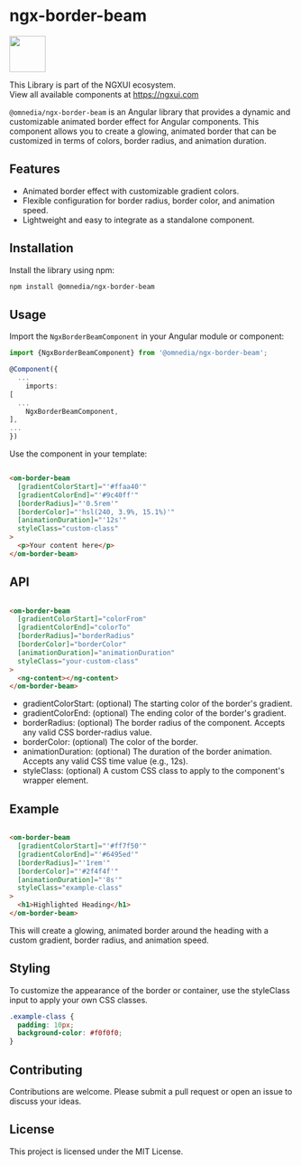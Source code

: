 # ngx-border-beam

<a href="https://ngxui.com" target="_blank" style="display: flex;gap: .5rem;align-items: center;cursor: pointer; padding: 0 0 0 0; height: fit-content;">
  <img src="https://ngxui.com/assets/img/ngxui-logo.png" style="width: 64px;height: 64px;">
</a>

This Library is part of the NGXUI ecosystem. <br>
View all available components at https://ngxui.com

`@omnedia/ngx-border-beam` is an Angular library that provides a dynamic and customizable animated border effect for Angular components. This component allows you to create a glowing, animated border that can be customized in terms of colors, border radius, and animation duration.

## Features

- Animated border effect with customizable gradient colors.
- Flexible configuration for border radius, border color, and animation speed.
- Lightweight and easy to integrate as a standalone component.

## Installation

Install the library using npm:

```bash
npm install @omnedia/ngx-border-beam
```

## Usage

Import the `NgxBorderBeamComponent` in your Angular module or component:

```typescript
import {NgxBorderBeamComponent} from '@omnedia/ngx-border-beam';

@Component({
  ...
    imports:
[
  ...
    NgxBorderBeamComponent,
],
...
})
```

Use the component in your template:

```html

<om-border-beam
  [gradientColorStart]="'#ffaa40'"
  [gradientColorEnd]="'#9c40ff'"
  [borderRadius]="'0.5rem'"
  [borderColor]="'hsl(240, 3.9%, 15.1%)'"
  [animationDuration]="'12s'"
  styleClass="custom-class"
>
  <p>Your content here</p>
</om-border-beam>
```

## API

```html

<om-border-beam
  [gradientColorStart]="colorFrom"
  [gradientColorEnd]="colorTo"
  [borderRadius]="borderRadius"
  [borderColor]="borderColor"
  [animationDuration]="animationDuration"
  styleClass="your-custom-class"
>
  <ng-content></ng-content>
</om-border-beam>
```

- gradientColorStart: (optional) The starting color of the border's gradient.
- gradientColorEnd: (optional) The ending color of the border's gradient.
- borderRadius: (optional) The border radius of the component. Accepts any valid CSS border-radius value.
- borderColor: (optional) The color of the border.
- animationDuration: (optional) The duration of the border animation. Accepts any valid CSS time value (e.g., 12s).
- styleClass: (optional) A custom CSS class to apply to the component's wrapper element.

## Example

```html

<om-border-beam
  [gradientColorStart]="'#ff7f50'"
  [gradientColorEnd]="'#6495ed'"
  [borderRadius]="'1rem'"
  [borderColor]="'#2f4f4f'"
  [animationDuration]="'8s'"
  styleClass="example-class"
>
  <h1>Highlighted Heading</h1>
</om-border-beam>
```

This will create a glowing, animated border around the heading with a custom gradient, border radius, and animation speed.

## Styling

To customize the appearance of the border or container, use the styleClass input to apply your own CSS classes.

```css
.example-class {
  padding: 10px;
  background-color: #f0f0f0;
}
```

## Contributing

Contributions are welcome. Please submit a pull request or open an issue to discuss your ideas.

## License

This project is licensed under the MIT License.
